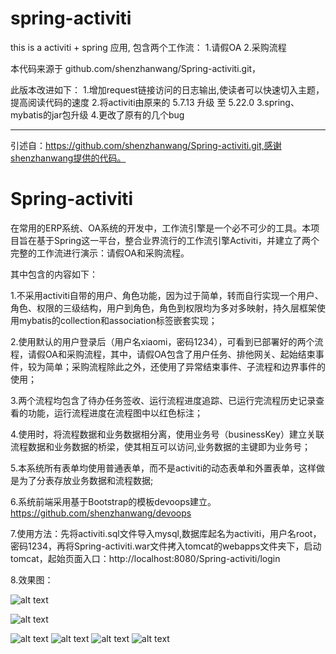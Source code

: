 # spring-activiti
this is a activiti + spring 应用, 包含两个工作流：
1.请假OA
2.采购流程

本代码来源于 github.com/shenzhanwang/Spring-activiti.git，

此版本改进如下：
1.增加request链接访问的日志输出,使读者可以快速切入主题，提高阅读代码的速度
2.将activiti由原来的 5.7.13 升级 至 5.22.0
3.spring、mybatis的jar包升级
4.更改了原有的几个bug

-------------------------------------------------------------------

引述自：https://github.com/shenzhanwang/Spring-activiti.git,感谢shenzhanwang提供的代码。

# Spring-activiti
  在常用的ERP系统、OA系统的开发中，工作流引擎是一个必不可少的工具。本项目旨在基于Spring这一平台，整合业界流行的工作流引擎Activiti，并建立了两个完整的工作流进行演示：请假OA和采购流程。

其中包含的内容如下：

1.不采用activiti自带的用户、角色功能，因为过于简单，转而自行实现一个用户、角色、权限的三级结构，用户到角色，角色到权限均为多对多映射，持久层框架使用mybatis的collection和association标签嵌套实现；

2.使用默认的用户登录后（用户名xiaomi，密码1234），可看到已部署好的两个流程，请假OA和采购流程，其中，请假OA包含了用户任务、排他网关、起始结束事件，较为简单；采购流程除此之外，还使用了异常结束事件、子流程和边界事件的使用；

3.两个流程均包含了待办任务签收、运行流程进度追踪、已运行完流程历史记录查看的功能，运行流程进度在流程图中以红色标注；

4.使用时，将流程数据和业务数据相分离，使用业务号（businessKey）建立关联流程数据和业务数据的桥梁，使其相互可以访问,业务数据的主键即为业务号；

5.本系统所有表单均使用普通表单，而不是activiti的动态表单和外置表单，这样做是为了分表存放业务数据和流程数据;

6.系统前端采用基于Bootstrap的模板devoops建立。https://github.com/shenzhanwang/devoops

7.使用方法：先将activiti.sql文件导入mysql,数据库起名为activiti，用户名root，密码1234，再将Spring-activiti.war文件拷入tomcat的webapps文件夹下，启动tomcat，起始页面入口：http://localhost:8080/Spring-activiti/login

8.效果图：

 ![alt text](https://github.com/shenzhanwang/Spring-activiti/blob/master/%E6%88%AA%E5%9B%BE/2.jpg)
 
 ![alt text](https://github.com/shenzhanwang/Spring-activiti/blob/master/%E6%88%AA%E5%9B%BE/3.jpg)
 
  ![alt text](https://github.com/shenzhanwang/Spring-activiti/blob/master/%E6%88%AA%E5%9B%BE/4.jpg)
 ![alt text](https://github.com/shenzhanwang/Spring-activiti/blob/master/%E6%88%AA%E5%9B%BE/5.jpg)
  ![alt text](https://github.com/shenzhanwang/Spring-activiti/blob/master/%E6%88%AA%E5%9B%BE/6.jpg)
   ![alt text](https://github.com/shenzhanwang/Spring-activiti/blob/master/%E6%88%AA%E5%9B%BE/7.jpg)

